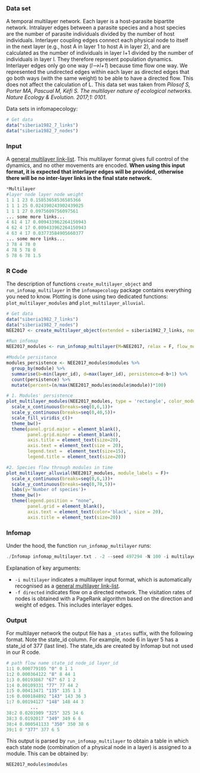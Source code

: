 ### Data set
A temporal multilayer network. Each layer is a host-parasite bipartite network. Intralayer edges between a parasite species and a host species are the number of parasite individuals divided by the number of host individuals. Interlayer coupling edges connect each physical node to itself in the next layer (e.g., host A in layer 1 to host A in layer 2), and are calculated as the number of individuals in layer l+1 divided by the number of individuals in layer l. They therefore represent population dynamics. Interlayer edges only go one way (_l-->l+1_) because time flow one way. We represented the undirected edges within each layer as directed edges that go both ways (with the same weight) to be able to have a directed flow. This does not affect the calculation of L. This data set was taken from _Pilosof S, Porter MA, Pascual M, Kéfi S. The multilayer nature of ecological networks. Nature Ecology & Evolution. 2017;1: 0101_.

Data sets in infomapecology:
```R
# Get data
data("siberia1982_7_links")
data("siberia1982_7_nodes")
```

### Input
A [general multilayer link-list](https://www.mapequation.org/infomap/#InputMultilayer). This multilayer format gives full control of the dynamics, and no other movements are encoded. **When using this input format, it is expected that interlayer edges will be provided, otherwise there will be no inter-layer links in the final state network.**

```Python
*Multilayer
#layer node layer node weight
1 1 1 23 0.15853658536585366
1 1 1 25 0.024390243902439025
1 1 1 27 0.0975609756097561
... some more links...
4 61 4 17 0.009433962264150943
4 62 4 17 0.009433962264150943
4 63 4 17 0.03773584905660377
... some more links...
3 78 4 78 0
4 78 5 78 0
5 78 6 78 1.5
```

### R Code
The description of functions `create_multilayer_object` and `run_infomap_multilayer` in the `infomapecology` package contains everything you need to know. Plotting is done using two dedicated functions: `plot_multilayer_modules` and `plot_multilayer_alluvial`.

```R
# Get data
data("siberia1982_7_links")
data("siberia1982_7_nodes")
NEE2017 <- create_multilayer_object(extended = siberia1982_7_links, nodes = siberia1982_7_nodes, intra_output_extended = T, inter_output_extended = T)

#Run infomap
NEE2017_modules <- run_infomap_multilayer(M=NEE2017, relax = F, flow_model = 'directed', silent = T, trials = 100, seed = 497294, temporal_network = T)

#Module persistance
modules_persistence <- NEE2017_modules$modules %>%
  group_by(module) %>%
  summarise(b=min(layer_id), d=max(layer_id), persistence=d-b+1) %>%
  count(persistence) %>%
  mutate(percent=(n/max(NEE2017_modules$module$module))*100)

# 1. Modules' persistence
plot_multilayer_modules(NEE2017_modules, type = 'rectangle', color_modules = T)+
  scale_x_continuous(breaks=seq(0,6,1))+
  scale_y_continuous(breaks=seq(0,40,5))+
  scale_fill_viridis_c()+
  theme_bw()+
  theme(panel.grid.major = element_blank(),
        panel.grid.minor = element_blank(),
        axis.title = element_text(size=20),
        axis.text = element_text(size = 20),
        legend.text =  element_text(size=15),
        legend.title = element_text(size=20))

#2. Species flow through modules in time
plot_multilayer_alluvial(NEE2017_modules, module_labels = F)+
  scale_x_continuous(breaks=seq(0,6,1))+
  scale_y_continuous(breaks=seq(0,70,5))+
  labs(y='Number of species')+
  theme_bw()+
  theme(legend.position = "none",
        panel.grid = element_blank(),
        axis.text = element_text(color='black', size = 20),
        axis.title = element_text(size=20))
```

### Infomap
Under the hood, the function `run_infomap_multilayer` runs:
```C++
./Infomap infomap_multilayer.txt . -2 --seed 497294 -N 100 -i multilayer -f directed --silent
```

Explanation of key arguments:
* `-i multilayer` indicates a multilayer input format, which is automatically recognised as a [general multilayer link-list](https://www.mapequation.org/infomap/#InputMultilayer).
* `-f directed` indicates flow on a directed network. The visitation rates of nodes is obtained with a PageRank algorithm based on the direction and weight of edges. This includes interlayer edges.

### Output
For multilayer network the output file has a `_states` suffix, with the following format. Note the state_id column. For example, node 6 in layer 5 has a state_id of 377 (last line). The state_ids are created by Infomap but not used in our R code.

```python
# path flow name state_id node_id layer_id
1:1 0.000779105 "0" 0 1 1
1:2 0.000364122 "8" 8 44 1
1:3 0.00193867 "67" 67 1 2
1:4 0.00109331 "77" 77 44 2
1:5 0.00413471 "135" 135 1 3
1:6 0.000184892 "143" 143 36 3
1:7 0.00194127 "148" 148 44 3
         ...
38:2 0.0201909 "325" 325 34 6
38:3 0.0192017 "349" 349 6 6
38:4 0.000541133 "350" 350 38 6
39:1 0 "377" 377 6 5
```

This output is parsed by `run_infomap_multilayer` to obtain a table in which each state node (combination of a physical node in a layer) is assigned to a module. This can be obtained by:
```R
NEE2017_modules$modules
```